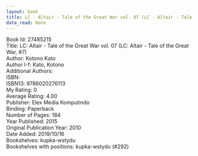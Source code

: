 ```yaml
---
layout: book
title: LC - Altair - Tale of the Great War vol. 07 (LC - Altair - Tale of the Great War,  no. 7)
date_read: None
---
```


Book Id: 27485215<br />
Title: LC: Altair - Tale of the Great War vol. 07 (LC: Altair - Tale of the Great War, #7)<br />
Author: Kotono Kato<br />
Author l-f: Kato, Kotono<br />
Additional Authors: <br />
ISBN: <br />
ISBN13: 9786020276113<br />
My Rating: 0<br />
Average Rating: 4.00<br />
Publisher: Elex Media Komputindo<br />
Binding: Paperback<br />
Number of Pages: 184<br />
Year Published: 2015<br />
Original Publication Year: 2010<br />
Date Added: 2019/10/16<br />
Bookshelves: kupka-wstydu<br />
Bookshelves with positions: kupka-wstydu (#292)<br />

